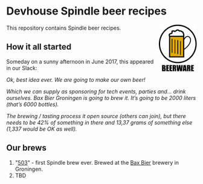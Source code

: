 # Devhouse Spindle beer recipes

<img src="images/BeerWare_Logo.png" align="right" alt="[BEER-WARE]" />
This repository contains Spindle beer recipes.

## How it all started

Someday on a sunny afternoon in June 2017, this appeared in our Slack:

*Ok, best idea ever. We are going to make our own beer!*

*Which we can supply as sponsoring for tech events, parties and... drink ourselves.*
*Bax Bier Groningen is going to brew it. It’s going to be 2000 liters (that’s 6000 bottles).*

*The brewing / tasting process it open source (others can join), but there needs to be 42% of something in there and 13,37 grams of something else (1,337 would be OK as well).*

## Our brews

1. "[503](503.md)" - first Spindle brew ever. Brewed at the [Bax Bier](http://baxbier.com/) brewery in Groningen.  
2. TBD
